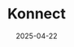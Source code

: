 ---  
layout: startup_page  
title: "Konnect"  
id: "konnect.network"  
permalink: "/konnectkonnect.network04222025/"  
website: "https://konnect.network"  
funding_round: "Strategic Investment"  
funding_amount: ""  
investors: "Visa"  
about: "Konnect, based in Tunisia, enables seamless, accessible, and instant payments by provisioning links that can be shared via SMS, email, messenger, or WhatsApp."  
markets: "Fintech, Financial Services, Mobile Payments, Payments"  
hq: "Tunis, Tunis, Tunisia"  
founded_year: "2021"  
linkedin: "https://www.linkedin.com/company/konnect-networks/"  
twitter: ""  
instagram: ""  
facebook: "https://www.facebook.com/konnect.network"  
crunchbase: ""  
pitchbook: "https://www.crunchbase.com/organization/hizo?utm_source=linkedin&utm_medium=referral&utm_campaign=linkedin_companies&utm_content=profile_cta_anon&trk=funding_crunchbase"  

date_display: "22-Apr-2025"  
date: "2025-04-22"

# SEO Optimization  
meta_title: "Konnect - Strategic Investment"  
meta_description: "Konnect, Konnect, based in Tunisia, enables seamless, accessible, and instant payments by provisioning links that can be shared via SMS, email, messenger, or W..."  
meta_keywords: "Konnect, Fintech, Financial Services, Mobile Payments, Payments, Strategic Investment funding"  
canonical_url: "https://startup.projectstartups.com/konnectkonnect.network04222025/"  
---